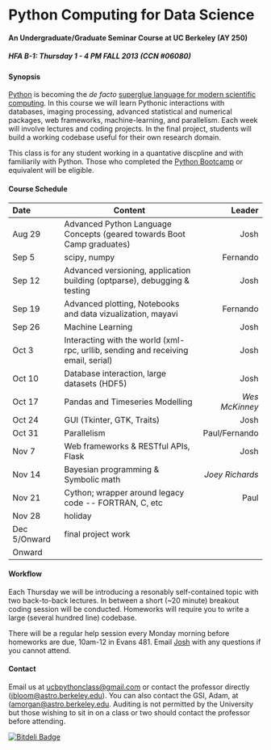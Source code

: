 Python Computing for Data Science
==============

#### An Undergraduate/Graduate Seminar Course at UC Berkeley (AY 250) ####

##### HFA B-1: Thursday 1 - 4 PM FALL 2013 (CCN #06080) #####

#### Synopsis ####

[Python](http://python.org) is becoming the *de facto* [superglue language for modern scientific computing](http://www.reddit.com/r/Python/comments/y9rku/astrophysicist_joshua_bloom_on_python_as_super/). In this course we will learn Pythonic interactions with databases, imaging processing, advanced statistical and numerical packages, web frameworks, machine-learning, and parallelism. Each week will involve lectures and coding projects. In the final project, students will build a working codebase useful for their own research domain.

This class is for any student working in a quantative discpline and with familiarily with Python. Those who completed the [Python Bootcamp](http://www.pythonbootcamp.info) or equivalent will be eligible. 

#### Course Schedule ####

Date | Content | Leader
:--- | --------| ---: |
Aug 29  | Advanced Python Language Concepts (geared towards Boot Camp graduates)	|Josh
Sep 5   | scipy, numpy               |Fernando
Sep 12	| Advanced versioning, application building (optparse), debugging & testing     |Josh
Sep 19  | Advanced plotting, Notebooks and data vizualization, mayavi	 | Fernando
Sep 26  | Machine Learning | Josh
Oct 3  | Interacting with the world (xml-rpc, urllib, sending and receiving email, serial) |  Josh
Oct 10	| Database interaction, large datasets (HDF5)	| Josh
Oct 17  | Pandas and Timeseries Modelling | *Wes McKinney* 
Oct 24	| GUI (Tkinter, GTK, Traits)	 | Josh
Oct 31	| Parallelism	| Paul/Fernando
Nov 7	| Web frameworks & RESTful APIs, Flask		| Josh
Nov 14	| Bayesian programming & Symbolic math   | *Joey Richards*
Nov 21  | Cython; wrapper around legacy code -- FORTRAN, C, etc | Paul
Nov 28	| holiday | 
Dec 5/Onward   | final project work |
Onward	| 

#### Workflow ####

Each Thursday we will be introducing a resonably self-contained topic with two back-to-back lectures. In between a short (~20 minute) breakout coding session will be conducted. Homeworks will require you to write a large (several hundred line) codebase.

There will be a regular help session every Monday morning before homeworks are due, 10am-12 in Evans 481.  Email [Josh](mailto:joshbloom@berkeley.edu) with any questions if you cannot attend.

#### Contact ####

Email us at [ucbpythonclass@gmail.com](mailto:ucbpythonclass@gmail.com) or contact the professor directly ([jbloom@astro.berkeley.edu](jbloom@astro.berkeley.edu)).  You can also contact the GSI, Adam, at ([amorgan@astro.berkeley.edu](amorgan@astro.berkeley.edu). Auditing is not permitted by the University but those wishing to sit in on a class or two should contact the professor before attending.


[![Bitdeli Badge](https://d2weczhvl823v0.cloudfront.net/profjsb/python-seminar/trend.png)](https://bitdeli.com/free "Bitdeli Badge")

